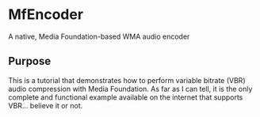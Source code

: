 MfEncoder
=========
A native, Media Foundation-based WMA audio encoder

Purpose
-------
This is a tutorial that demonstrates how to perform variable bitrate (VBR) audio compression with Media Foundation.  As far as I can tell, it is the only complete and functional example available on the internet that supports VBR... believe it or not. 